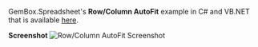 GemBox.Spreadsheet's **Row/Column AutoFit** example in C# and VB.NET that is available [here](https://www.gemboxsoftware.com/spreadsheet/examples/c-sharp-vb-net-excel-row-column-autofit/108).

**Screenshot**
![Row/Column AutoFit Screenshot](https://www.gemboxsoftware.com/Spreadsheet/Examples/Content/AdvancedFeatures/Row_ColumnAutoFit/AutoFit.png)